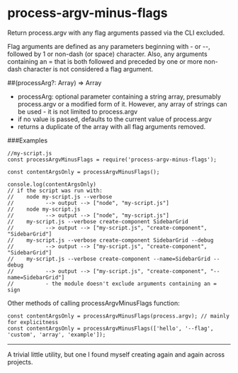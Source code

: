 # process-argv-minus-flags
Return process.argv with any flag arguments passed via the CLI excluded.

Flag arguments are defined as any parameters beginning with - or --, followed by 1 or non-dash (or space) character.
Also, any arguments containing an = that is both followed and preceded by one or more non-dash character is not considered a flag argument.

##(processArg?: Array<String>) => Array<String>
*   processArg: optional parameter containing a string array, presumably process.argv or a modified form of it. However, any array of strings can be used - it is not limited to process.argv
*   if no value is passed, defaults to the current value of process.argv
*   returns a duplicate of the array with all flag arguments removed.

###Examples

    //my-script.js
    const processArgvMinusFlags = require('process-argv-minus-flags');

    const contentArgsOnly = processArgvMinusFlags();

    console.log(contentArgsOnly)
    // if the script was run with:
    //    node my-script.js --verbose
    //          --> output --> ["node", "my-script.js"]
    //    node my-script.js
    //          --> output --> ["node", "my-script.js"]
    //    my-script.js --verbose create-component SidebarGrid
    //          --> output --> ["my-script.js", "create-component", "SidebarGrid"]
    //    my-script.js --verbose create-component SidebarGrid --debug
    //          --> output --> ["my-script.js", "create-component", "SidebarGrid"]
    //    my-script.js --verbose create-component --name=SidebarGrid --debug
    //          --> output --> ["my-script.js", "create-component", "--name=SidebarGrid"]
    //          - the module doesn't exclude arguments containing an = sign


Other methods of calling processArgvMinusFlags function:

    const contentArgsOnly = processArgvMinusFlags(process.argv); // mainly for explicitness
    const contentArgsOnly = processArgvMinusFlags(['hello', '--flag', 'custom', 'array', 'example']); 


----

A trivial little utility, but one I found myself creating again and again across projects.
